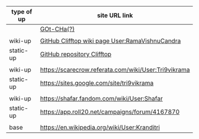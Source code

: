 | type of up | site URL link |
| ------------- | ------------- |
| | [GOt-CHa(?)](https://clifftop-ombudsmanship.github.io/GOt-CHa) |
| | |
| wiki-up | [GitHub Clifftop wiki page User:RamaVishnuCandra](https://github.com/RamaVishnuCandra/Clifftop/wiki/User:RamaVishnuCandra) |
| static-up | [GitHub repository Clifftop](https://ramavishnucandra.github.io/Clifftop) |
| | |
| wiki-up | https://scarecrow.referata.com/wiki/User:Tri9vikrama |
| static-up | https://sites.google.com/site/tri9vikrama |
| | |
| wiki-up | https://shafar.fandom.com/wiki/User:Shafar |
| static-up | https://app.roll20.net/campaigns/forum/4167870 |
| | |
| base | https://en.wikipedia.org/wiki/User:Kranditri |
